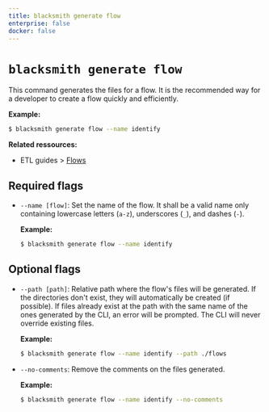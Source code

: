 ```yaml
---
title: blacksmith generate flow
enterprise: false
docker: false
---
```


# `blacksmith generate flow`

This command generates the files for a flow. It is the recommended way for a
developer to create a flow quickly and efficiently.

**Example:**
```bash
$ blacksmith generate flow --name identify

```

**Related ressources:**
- ETL guides >
  [Flows](/blacksmith/guides/transformation/flows)

## Required flags

- `--name [flow]`: Set the name of the flow. It shall be a valid name only
  containing lowercase letters (`a-z`), underscores (`_`), and dashes (`-`).

  **Example:**
  ```bash
  $ blacksmith generate flow --name identify

  ```

## Optional flags

- `--path [path]`: Relative path where the flow's files will be generated. If
  the directories don't exist, they will automatically be created (if possible).
  If files already exist at the path with the same name of the ones generated by
  the CLI, an error will be prompted. The CLI will never override existing files.

  **Example:**
  ```bash
  $ blacksmith generate flow --name identify --path ./flows

  ```

- `--no-comments`: Remove the comments on the files generated.

  **Example:**
  ```bash
  $ blacksmith generate flow --name identify --no-comments

  ```
